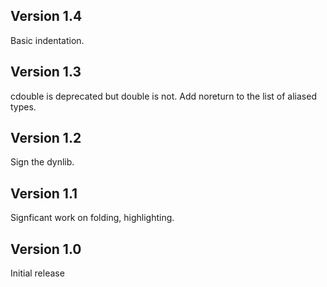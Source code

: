## Version 1.4

Basic indentation.

## Version 1.3

cdouble is deprecated but double is not.
Add noreturn to the list of aliased types.

## Version 1.2

Sign the dynlib.

## Version 1.1


Signficant work on folding, highlighting.

## Version 1.0

Initial release

